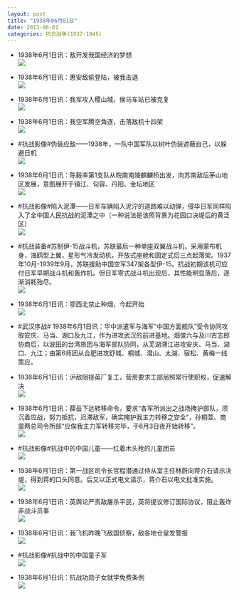 ```yaml
---
layout: post
title: "1938年06月01日"
date: 2013-06-01
categories: 抗日战争(1937-1945)
---
```


<meta name="referrer" content="no-referrer" />

- 1938年6月1日讯：敌开发我国经济的梦想 <br/><img src="https://ww3.sinaimg.cn/large/aca367d8jw1e5902ylyfbj20c10nnadg.jpg" />

- 1938年6月1日讯：惠安敌偷登陆，被我击退 <br/><img src="https://ww3.sinaimg.cn/large/aca367d8jw1e58ycl0wtyj20c10kddgv.jpg" />

- 1938年6月1日讯：我军攻入稷山城，侯马车站已被克复 <br/><img src="https://ww3.sinaimg.cn/large/aca367d8jw1e58wm2makgj20c10mamzd.jpg" />

- 1938年6月1日讯：我空军腾空角逐，击落敌机十四架 <br/><img src="https://ww1.sinaimg.cn/large/aca367d8jw1e58uvpb6waj20c11uuq8z.jpg" />

- #抗战影像#伪装应敌——1938年，一队中国军队以树叶伪装遮蔽自己，以躲避日机 <br/><img src="https://ww3.sinaimg.cn/large/aca367d8jw1e58p18hivtj20eu0k0jtm.jpg" />

- 1938年6月1日讯：陈毅率第1支队从皖南南陵麒麟桥出发，向苏南敌后茅山地区发展，意图展开于镇江、句容、丹阳、金坛地区 <br/><img src="https://ww1.sinaimg.cn/large/aca367d8jw1e58jt3z8tej20d009874s.jpg" />

- #抗战影像#陷入泥潭——日军车辆陷入泥泞的道路难以动弹，侵华日军同样陷入了全中国人民抗战的泥潭之中（一种说法是该照背景为花园口决堤后的黄泛区） <br/><img src="https://ww1.sinaimg.cn/large/aca367d8jw1e58i3n3bhoj20e809ymy4.jpg" />

- #抗战装备#苏制伊-15战斗机，苏联最后一种单座双翼战斗机，采用蒙布机身，海鸥型上翼，星形气冷发动机，开放式座舱和固定式后三点起落架。1937年10月-1939年9月，苏联援助中国空军347架各型伊-15。抗战初期该机可应付日军早期战斗机和轰炸机。但日军零式战斗机出现后，其性能明显落后，逐渐消耗殆尽。 <br/><img src="https://ww2.sinaimg.cn/large/aca367d8jw1e58ghjzru9j20c10eawff.jpg" />

- 1938年6月1日讯：鄂西北禁止种烟，今起开始 <br/><img src="https://ww4.sinaimg.cn/large/aca367d8jw1e58g1z2hryj20jp0a00u3.jpg" />

- #武汉序战# 1938年6月1日讯：华中派遣军与海军“中国方面舰队”受令协同攻取安庆、马当、湖口及九江，作为进攻武汉的前进基地。畑俊六与及川古志郎协商后，以波田的台湾旅团与海军部队协同，从芜湖溯江进攻安庆、马当、湖口、九江；由第6师团从合肥进攻舒城、桐城、潜山、太湖、宿松、黄梅一线策应。  

- 1938年6月1日讯：沪敌阻挠英厂复工，营房要求工部局照常行使职权，促速解决 <br/><img src="https://ww3.sinaimg.cn/large/aca367d8jw1e58ebofm2vj20ar0ezabk.jpg" />

- 1938年6月1日讯：薛岳下达转移命令，要求“各军所派出之战场掩护部队，须沉着应战，努力抵抗，迟滞敌军，确实掩护我主力转移之安全”，孙桐萱、商震两总司令所部“应俟我主力军转移完毕，于6月3日夜开始转移”。 <br/><img src="https://ww2.sinaimg.cn/large/aca367d8jw1e58cw3q9tgj209q0elwfa.jpg" />

- #抗战影像#抗战中的中国儿童——扛着木头枪的儿童团员 <br/><img src="https://ww2.sinaimg.cn/large/aca367d8jw1e58c0m4f37j209q074jrr.jpg" />

- 1938年6月1日讯：第一战区司令长官程潜通过侍从室主任林蔚向蒋介石请示决堤，得到蒋的口头同意。后又以正式电文请示，蒋介石以电文批准实施。 <br/><img src="https://ww4.sinaimg.cn/large/aca367d8jw1e58b56fan3j20c10r9abq.jpg" />

- 1938年6月1日讯：英舆论严责敌屠杀平民，英将提议修订国际协议，阻止轰炸非战斗员事 <br/><img src="https://ww1.sinaimg.cn/large/aca367d8jw1e58auobxfbj20gw0a5dhs.jpg" />

- 1938年6月1日讯：我飞机昨晚飞敌国侦察，敌各地仓皇发警报 <br/><img src="https://ww4.sinaimg.cn/large/aca367d8jw1e58a2jq7l9j20ao0fbmyu.jpg" />

- #抗战影像#抗战中的中国童子军 <br/><img src="https://ww2.sinaimg.cn/large/aca367d8jw1e589p3l04uj20c11qc799.jpg" />

- 1938年6月1日讯：抗战功勋子女就学免费条例 <br/><img src="https://ww3.sinaimg.cn/large/aca367d8jw1e58946cduzj20910vldi3.jpg" />

